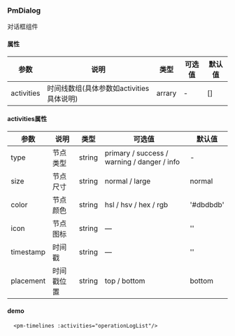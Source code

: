 ### PmDialog
对话框组件

#### 属性
参数 | 说明 | 类型 | 可选值 | 默认值
-|-|-|-|-
activities | 时间线数组(具体参数如activities具体说明) | arrary | - | []

#### activities属性
参数 | 说明 | 类型 | 可选值 | 默认值
-|-|-|-|-
type | 节点类型 | string | primary / success / warning / danger / info | -
size | 节点尺寸 | string | normal / large | normal
color | 节点颜色 | string | hsl / hsv / hex / rgb  | '#dbdbdb'
icon | 节点图标 | string | — | ''
timestamp | 时间戳 | string | — | ''
placement | 时间戳位置 | string | top / bottom | bottom

#### demo
```
  <pm-timelines :activities="operationLogList"/>
```